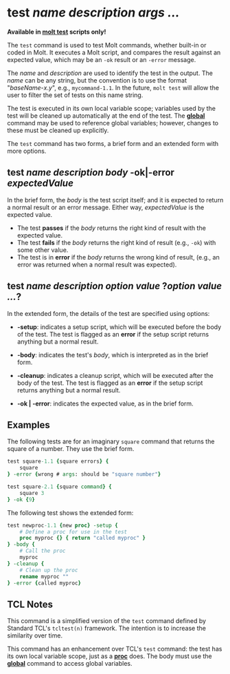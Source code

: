 # test *name* *description* *args ...*

**Available in [**molt test**](../molt_test.md) scripts only!**

The `test` command is used to test Molt commands, whether built-in or coded
in Molt.  It executes a Molt script, and compares the result against an
expected value, which may be an `-ok` result or an `-error` message.

The *name* and *description* are used to identify the test in the output.  The
*name* can be any string, but the convention is to use the format
"*baseName*-*x*.*y*", e.g., `mycommand-1.1`.  In the future, `molt test`
will allow the user to filter the set of tests on this name string.

The test is executed in its own local variable scope; variables used by the
test will be cleaned up automatically at the end of the test.  The
[**global**](../../ref/global.md) command may be used to reference global variables; however,
changes to these must be cleaned up explicitly.

The `test` command has two forms, a brief form and an extended form with more options.

## test *name* *description* *body* -ok|-error *expectedValue*

In the brief form, the *body* is the test script itself; and it is expected to return
a normal result or an error message.  Either way, *expectedValue* is the expected value.

* The test **passes** if the *body* returns the right kind of result with the expected value.
* The test **fails** if the *body* returns the right kind of result (e.g., `-ok`) with
some other value.
* The test is in **error** if the *body* returns the wrong kind of result, (e.g., an
  error was returned when a normal result was expected).

## test *name* *description* *option value* ?*option value ...*?

In the extended form, the details of the test are specified using options:

* **-setup**: indicates a setup script, which will be executed before the body of the
  test.  The test is flagged as an **error** if the setup script returns anything
  but a normal result.

* **-body**: indicates the test's *body*, which is interpreted as in the brief form.

* **-cleanup**: indicates a cleanup script, which will be executed after the body of the
  test.  The test is flagged as an **error** if the setup script returns anything but
  a normal result.

* **-ok | -error**: indicates the expected value, as in the brief form.

## Examples

The following tests are for an imaginary `square` command that returns the square
of a number.  They use the brief form.

```Tcl
test square-1.1 {square errors} {
    square
} -error {wrong # args: should be "square number"}

test square-2.1 {square command} {
    square 3
} -ok {9}
```

The following test shows the extended form:

```Tcl
test newproc-1.1 {new proc} -setup {
    # Define a proc for use in the test
    proc myproc {} { return "called myproc" }
} -body {
    # Call the proc
    myproc
} -cleanup {
    # Clean up the proc
    rename myproc ""
} -error {called myproc}
```


## TCL Notes

This command is a simplified version of the `test` command defined by
Standard TCL's `tcltest(n)` framework.  The intention is to increase the
similarity over time.

This command has an enhancement over TCL's `test` command: the test has
its own local variable scope, just as a [**proc**](../../ref/proc.md) does.  The body
must use the [**global**](../../ref/global.md) command to access global variables.
